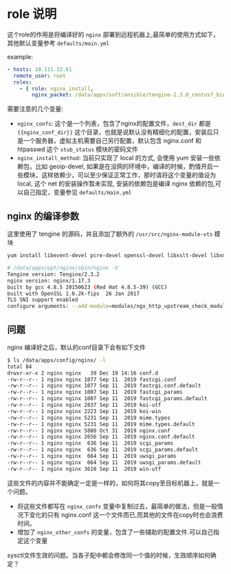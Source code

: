# role 说明
这个role的作用是将编译好的 `nginx` 部署到远程机器上,最简单的使用方式如下，其他默认变量参考 `defaults/main.yml`


example:
```yaml
- hosts: 10.111.32.61
  remote_user: root
  roles:
    - { role: nginx_install,
        nginx_packet: /data/apps/soft/ansible/tengine-2.3.0_centos7_bin.tgz }
```

需要注意的几个变量:
* `nginx_confs`: 这个是一个列表，包含了nginx的配置文件，`dest_dir` 都是 `{{nginx_conf_dir}}` 这个目录，也就是说默认没有精细化的配置，安装后只是一个服务器，虚拟主机需要自己另行配置，默认包含 nginx.conf 和 htpasswd 这个 `stub_status` 模块的密码文件
* `nginx_install_method`: 当前只实现了 local 的方式, 会使用  yum 安装一些依赖包，比如 geoip-devel, 如果是在没网的环境中，编译的时候，酌情开启一些模块，这样依赖少，可以至少保证正常工作，那时请将这个变量的值设为 local, 这个 net 的安装操作暂未实现, 安装的依赖包是编译 nginx 依赖的包,可以自己指定，变量参见 `defaults/main.yml`


## nginx 的编译参数
这里使用了 tengine 的源码，并且添加了额外的 `/usr/src/nginx-module-vts` 模块
```bash
yum install libevent-devel pcre-devel openssl-devel libxslt-devel libxml2-devel gd-devel GeoIP-devel gperftools-libs gperftools

# /data/apps/opt/nginx/sbin/nginx -V
Tengine version: Tengine/2.3.2
nginx version: nginx/1.17.3
built by gcc 4.8.5 20150623 (Red Hat 4.8.5-39) (GCC) 
built with OpenSSL 1.0.2k-fips  26 Jan 2017
TLS SNI support enabled
configure arguments: --add-module=modules/ngx_http_upstream_check_module --add-module=modules/ngx_http_upstream_dynamic_module --add-module=modules/ngx_http_upstream_consistent_hash_module --add-module=modules/ngx_http_upstream_keepalive_module --add-module=modules/ngx_multi_upstream_module --add-module=modules/ngx_http_upstream_vnswrr_module --add-module=modules/ngx_http_reqstat_module --add-module=/usr/src/nginx-module-vts --prefix=/data/apps/opt/tengine-2.3.2 --conf-path=/data/apps/config/nginx/nginx.conf --user=nginx --group=nginx --with-compat --with-file-aio --with-threads --with-http_addition_module --with-http_auth_request_module --with-http_dav_module --with-http_flv_module --with-http_gunzip_module --with-http_gzip_static_module --with-http_mp4_module --with-http_random_index_module --with-http_realip_module --with-http_secure_link_module --with-http_slice_module --with-http_ssl_module --with-http_stub_status_module --with-http_sub_module --with-http_v2_module --with-stream --with-stream_realip_module --with-stream_ssl_module --with-stream_ssl_preread_module --with-http_xslt_module=dynamic --with-http_image_filter_module=dynamic --with-http_geoip_module=dynamic --with-http_slice_module --with-pcre --with-pcre-jit --with-google_perftools_module --with-cc-opt='-O2 -g -pipe -Wall -Wp,-D_FORTIFY_SOURCE=2 -fexceptions -fstack-protector-strong --param=ssp-buffer-size=4 -grecord-gcc-switches -specs=/usr/lib/rpm/redhat/redhat-hardened-cc1 -m64 -mtune=generic' --with-ld-opt='-Wl,-z,relro -specs=/usr/lib/rpm/redhat/redhat-hardened-ld -Wl,-E' --without-http_upstream_keepalive_module
```


## 问题
nginx 编译好之后，默认的conf目录下会有如下文件
```bash
$ ls /data/apps/config/nginx/ -l
total 84
drwxr-xr-x 2 nginx nginx   39 Dec 19 14:16 conf.d
-rw-r--r-- 1 nginx nginx 1077 Sep 11  2019 fastcgi.conf
-rw-r--r-- 1 nginx nginx 1077 Sep 11  2019 fastcgi.conf.default
-rw-r--r-- 1 nginx nginx 1007 Sep 11  2019 fastcgi_params
-rw-r--r-- 1 nginx nginx 1007 Sep 11  2019 fastcgi_params.default
-rw-r--r-- 1 nginx nginx 2837 Sep 11  2019 koi-utf
-rw-r--r-- 1 nginx nginx 2223 Sep 11  2019 koi-win
-rw-r--r-- 1 nginx nginx 5231 Sep 11  2019 mime.types
-rw-r--r-- 1 nginx nginx 5231 Sep 11  2019 mime.types.default
-rw-r--r-- 1 nginx nginx 5880 Oct 31  2019 nginx.conf
-rw-r--r-- 1 nginx nginx 2656 Sep 11  2019 nginx.conf.default
-rw-r--r-- 1 nginx nginx  636 Sep 11  2019 scgi_params
-rw-r--r-- 1 nginx nginx  636 Sep 11  2019 scgi_params.default
-rw-r--r-- 1 nginx nginx  664 Sep 11  2019 uwsgi_params
-rw-r--r-- 1 nginx nginx  664 Sep 11  2019 uwsgi_params.default
-rw-r--r-- 1 nginx nginx 3610 Sep 11  2019 win-utf

```
这些文件的内容并不能确定一定是一样的，如何将其copy至目标机器上，就是一个问题。

* 将这些文件都写在 `nginx_confs` 变量中复制过去，最简单的做法，但是一般情况下变化的只有 nginx.conf 这一个文件而已,而其他的文件在copy时也会浪费时间。
* 增加了 `nginx_other_confs` 的变量，包含了一些辅助的配置文件.可以自己指定这个变量

sysctl文件生效的问题。当各子配中都会修改同一个值的时候，生效顺序如何确定？
